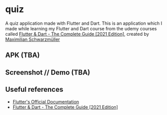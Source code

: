 # quiz

A quiz application made with Flutter and Dart. This is an application which I made while learning my Flutter and Dart course from the udemy courses
called [Flutter & Dart - The Complete Guide [2021 Edition]](https://www.udemy.com/course/learn-flutter-dart-to-build-ios-android-apps/), created by
[Maximilian Schwarzmüller](https://www.udemy.com/user/academind/)

## APK (TBA)

## Screenshot // Demo (TBA)

## Useful references

- [Flutter's Official Documentation](https://flutter.dev/docs)
- [Flutter & Dart - The Complete Guide [2021 Edition]](https://www.udemy.com/course/learn-flutter-dart-to-build-ios-android-apps/)
